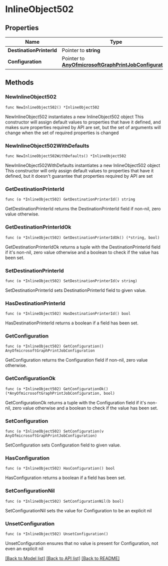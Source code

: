 # InlineObject502

## Properties

Name | Type | Description | Notes
------------ | ------------- | ------------- | -------------
**DestinationPrinterId** | Pointer to **string** |  | [optional] 
**Configuration** | Pointer to [**AnyOfmicrosoftGraphPrintJobConfiguration**](anyOf&lt;microsoft.graph.printJobConfiguration&gt;.md) |  | [optional] 

## Methods

### NewInlineObject502

`func NewInlineObject502() *InlineObject502`

NewInlineObject502 instantiates a new InlineObject502 object
This constructor will assign default values to properties that have it defined,
and makes sure properties required by API are set, but the set of arguments
will change when the set of required properties is changed

### NewInlineObject502WithDefaults

`func NewInlineObject502WithDefaults() *InlineObject502`

NewInlineObject502WithDefaults instantiates a new InlineObject502 object
This constructor will only assign default values to properties that have it defined,
but it doesn't guarantee that properties required by API are set

### GetDestinationPrinterId

`func (o *InlineObject502) GetDestinationPrinterId() string`

GetDestinationPrinterId returns the DestinationPrinterId field if non-nil, zero value otherwise.

### GetDestinationPrinterIdOk

`func (o *InlineObject502) GetDestinationPrinterIdOk() (*string, bool)`

GetDestinationPrinterIdOk returns a tuple with the DestinationPrinterId field if it's non-nil, zero value otherwise
and a boolean to check if the value has been set.

### SetDestinationPrinterId

`func (o *InlineObject502) SetDestinationPrinterId(v string)`

SetDestinationPrinterId sets DestinationPrinterId field to given value.

### HasDestinationPrinterId

`func (o *InlineObject502) HasDestinationPrinterId() bool`

HasDestinationPrinterId returns a boolean if a field has been set.

### GetConfiguration

`func (o *InlineObject502) GetConfiguration() AnyOfmicrosoftGraphPrintJobConfiguration`

GetConfiguration returns the Configuration field if non-nil, zero value otherwise.

### GetConfigurationOk

`func (o *InlineObject502) GetConfigurationOk() (*AnyOfmicrosoftGraphPrintJobConfiguration, bool)`

GetConfigurationOk returns a tuple with the Configuration field if it's non-nil, zero value otherwise
and a boolean to check if the value has been set.

### SetConfiguration

`func (o *InlineObject502) SetConfiguration(v AnyOfmicrosoftGraphPrintJobConfiguration)`

SetConfiguration sets Configuration field to given value.

### HasConfiguration

`func (o *InlineObject502) HasConfiguration() bool`

HasConfiguration returns a boolean if a field has been set.

### SetConfigurationNil

`func (o *InlineObject502) SetConfigurationNil(b bool)`

 SetConfigurationNil sets the value for Configuration to be an explicit nil

### UnsetConfiguration
`func (o *InlineObject502) UnsetConfiguration()`

UnsetConfiguration ensures that no value is present for Configuration, not even an explicit nil

[[Back to Model list]](../README.md#documentation-for-models) [[Back to API list]](../README.md#documentation-for-api-endpoints) [[Back to README]](../README.md)


